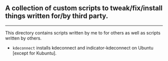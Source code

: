 ## A collection of custom scripts to tweak/fix/install things written for/by third party.
---
This directory contains scripts written by me to for others as well as scripts written by others.
* `kdeconnect` installs kdeconnect and indicator-kdeconnect on Ubuntu [except for Kubuntu].
